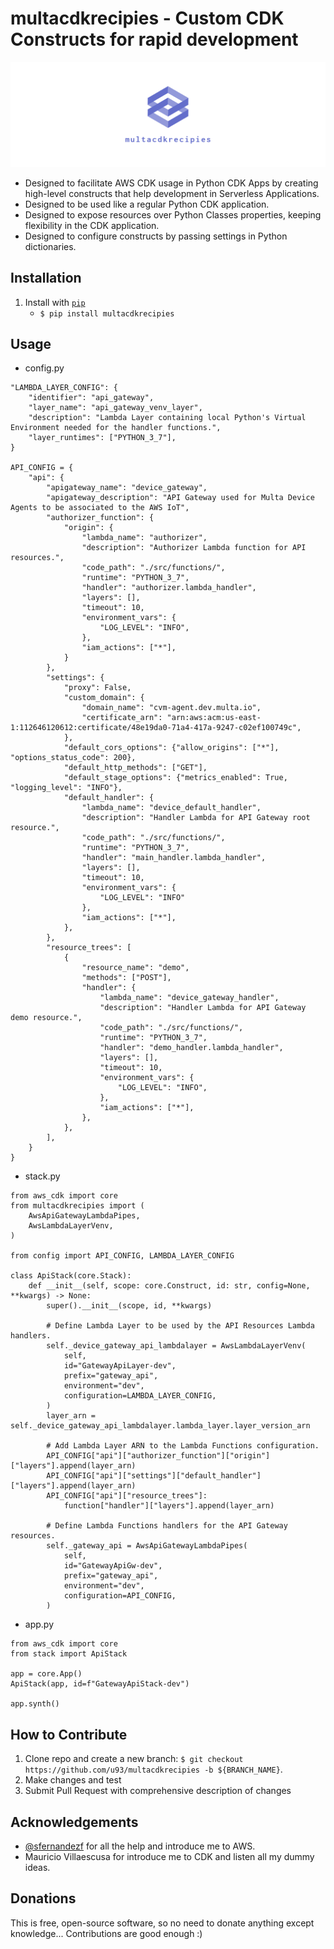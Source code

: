 # multacdkrecipies - Custom CDK Constructs for rapid development

![stronghold logo](etc/img/logo.png)

[comment]: <[![Downloads](http://pepy.tech/badge/stronghold)](http://pepy.tech/count/stronghold)>

 - Designed to facilitate AWS CDK usage in Python CDK Apps by creating high-level constructs that help development in Serverless Applications.
 - Designed to be used like a regular Python CDK application.
 - Designed to expose resources over Python Classes properties, keeping flexibility in the CDK application.
 - Designed to configure constructs by passing settings in Python dictionaries.


**Installation**
---

1. Install with [`pip`](https://pypi.org/project/stronghold/)
    + `$ pip install multacdkrecipies`


**Usage**
---

- config.py
```
"LAMBDA_LAYER_CONFIG": {
    "identifier": "api_gateway",
    "layer_name": "api_gateway_venv_layer",
    "description": "Lambda Layer containing local Python's Virtual Environment needed for the handler functions.",
    "layer_runtimes": ["PYTHON_3_7"],
}

API_CONFIG = {
    "api": {
        "apigateway_name": "device_gateway",
        "apigateway_description": "API Gateway used for Multa Device Agents to be associated to the AWS IoT",
        "authorizer_function": {
            "origin": {
                "lambda_name": "authorizer",
                "description": "Authorizer Lambda function for API resources.",
                "code_path": "./src/functions/",
                "runtime": "PYTHON_3_7",
                "handler": "authorizer.lambda_handler",
                "layers": [],
                "timeout": 10,
                "environment_vars": {
                    "LOG_LEVEL": "INFO",
                },
                "iam_actions": ["*"],
            }
        },
        "settings": {
            "proxy": False,
            "custom_domain": {
                "domain_name": "cvm-agent.dev.multa.io",
                "certificate_arn": "arn:aws:acm:us-east-1:112646120612:certificate/48e19da0-71a4-417a-9247-c02ef100749c",
            },
            "default_cors_options": {"allow_origins": ["*"], "options_status_code": 200},
            "default_http_methods": ["GET"],
            "default_stage_options": {"metrics_enabled": True, "logging_level": "INFO"},
            "default_handler": {
                "lambda_name": "device_default_handler",
                "description": "Handler Lambda for API Gateway root resource.",
                "code_path": "./src/functions/",
                "runtime": "PYTHON_3_7",
                "handler": "main_handler.lambda_handler",
                "layers": [],
                "timeout": 10,
                "environment_vars": {
                    "LOG_LEVEL": "INFO"
                },
                "iam_actions": ["*"],
            },
        },
        "resource_trees": [
            {
                "resource_name": "demo",
                "methods": ["POST"],
                "handler": {
                    "lambda_name": "device_gateway_handler",
                    "description": "Handler Lambda for API Gateway demo resource.",
                    "code_path": "./src/functions/",
                    "runtime": "PYTHON_3_7",
                    "handler": "demo_handler.lambda_handler",
                    "layers": [],
                    "timeout": 10,
                    "environment_vars": {
                        "LOG_LEVEL": "INFO",
                    },
                    "iam_actions": ["*"],
                },
            },
        ],
    }
}
```

- stack.py
```
from aws_cdk import core
from multacdkrecipies import (
    AwsApiGatewayLambdaPipes,
    AwsLambdaLayerVenv,
)

from config import API_CONFIG, LAMBDA_LAYER_CONFIG

class ApiStack(core.Stack):
    def __init__(self, scope: core.Construct, id: str, config=None, **kwargs) -> None:
        super().__init__(scope, id, **kwargs)

        # Define Lambda Layer to be used by the API Resources Lambda handlers.
        self._device_gateway_api_lambdalayer = AwsLambdaLayerVenv(
            self,
            id="GatewayApiLayer-dev",
            prefix="gateway_api",
            environment="dev",
            configuration=LAMBDA_LAYER_CONFIG,
        )
        layer_arn = self._device_gateway_api_lambdalayer.lambda_layer.layer_version_arn

        # Add Lambda Layer ARN to the Lambda Functions configuration.
        API_CONFIG["api"]["authorizer_function"]["origin"]["layers"].append(layer_arn)
        API_CONFIG["api"]["settings"]["default_handler"]["layers"].append(layer_arn)
        API_CONFIG["api"]["resource_trees"]:
            function["handler"]["layers"].append(layer_arn)

        # Define Lambda Functions handlers for the API Gateway resources.
        self._gateway_api = AwsApiGatewayLambdaPipes(
            self,
            id="GatewayApiGw-dev",
            prefix="gateway_api",
            environment="dev",
            configuration=API_CONFIG,
        )
```

- app.py
```
from aws_cdk import core
from stack import ApiStack

app = core.App()
ApiStack(app, id=f"GatewayApiStack-dev")

app.synth()
```


**How to Contribute**
---

1. Clone repo and create a new branch: `$ git checkout https://github.com/u93/multacdkrecipies -b ${BRANCH_NAME}`.
2. Make changes and test
3. Submit Pull Request with comprehensive description of changes

**Acknowledgements**
---

+ [@sfernandezf](https://github.com/sfernandezf) for all the help and introduce me to AWS.
+ Mauricio Villaescusa for introduce me to CDK and listen all my dummy ideas.

**Donations**
---

This is free, open-source software, so no need to donate anything except knowledge... Contributions are good enough :)